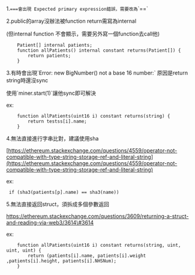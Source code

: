 1.`===會出現 Expected primary expression錯誤，需要改為`\`==\`

2.public的array沒辦法被function return需寫為internal

\(但internal function 不會顯示，需要另外寫一個function去call他\)

```
    Patient[] internal patients;
    function allPatients() internal constant returns(Patient[]) {
        return patients;
    }
```

3.有時會出現\`Error: new BigNumber\(\) not a base 16 number:\` 原因是return string時還沒sync

使用\`miner.start\(1\)\`讓他sync即可解決

ex:

```
    function allPatients(uint16 i) constant returns(string) {
        return testss[i].name;
    }
```

4.無法直接進行字串比對，建議使用sha

[https://ethereum.stackexchange.com/questions/4559/operator-not-compatible-with-type-string-storage-ref-and-literal-string](https://ethereum.stackexchange.com/questions/4559/operator-not-compatible-with-type-string-storage-ref-and-literal-string)

ex:

```
 if (sha3(patients[p].name) == sha3(name))
```

5.無法直接返回struct，須拆成多個參數返回

https://ethereum.stackexchange.com/questions/3609/returning-a-struct-and-reading-via-web3/3614\#3614

ex:

```
    function allPatients(uint16 i) constant returns(string, uint, uint, uint) {
        return (patients[i].name, patients[i].weight ,patients[i].height, patients[i].NHSNum);
    }
```



